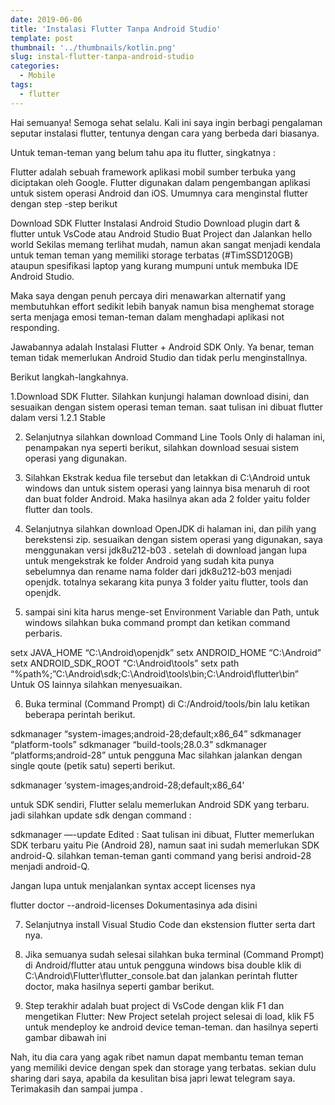 ```yaml
---
date: 2019-06-06
title: 'Instalasi Flutter Tanpa Android Studio'
template: post
thumbnail: '../thumbnails/kotlin.png'
slug: instal-flutter-tanpa-android-studio
categories:
  - Mobile
tags:
  - flutter
---
```


Hai semuanya! Semoga sehat selalu.
Kali ini saya ingin berbagi pengalaman seputar instalasi flutter, tentunya dengan cara yang berbeda dari biasanya.

Untuk teman-teman yang belum tahu apa itu flutter, singkatnya :

Flutter adalah sebuah framework aplikasi mobil sumber terbuka yang diciptakan oleh Google. Flutter digunakan dalam pengembangan aplikasi untuk sistem operasi Android dan iOS.
Umumnya cara menginstal flutter dengan step -step berikut

Download SDK Flutter
Instalasi Android Studio
Download plugin dart & flutter untuk VsCode atau Android Studio
Buat Project dan Jalankan hello world
Sekilas memang terlihat mudah, namun akan sangat menjadi kendala untuk teman teman yang memiliki storage terbatas (#TimSSD120GB) ataupun spesifikasi laptop yang kurang mumpuni untuk membuka IDE Android Studio.

Maka saya dengan penuh percaya diri menawarkan alternatif yang membutuhkan effort sedikit lebih banyak namun bisa menghemat storage serta menjaga emosi teman-teman dalam menghadapi aplikasi not responding.

Jawabannya adalah Instalasi Flutter + Android SDK Only. Ya benar, teman teman tidak memerlukan Android Studio dan tidak perlu menginstallnya.

Berikut langkah-langkahnya.

1.Download SDK Flutter. Silahkan kunjungi halaman download disini, dan sesuaikan dengan sistem operasi teman teman. saat tulisan ini dibuat flutter dalam versi 1.2.1 Stable

2. Selanjutnya silahkan download Command Line Tools Only di halaman ini, penampakan nya seperti berikut, silahkan download sesuai sistem operasi yang digunakan.

3. Silahkan Ekstrak kedua file tersebut dan letakkan di C:\Android untuk windows dan untuk sistem operasi yang lainnya bisa menaruh di root dan buat folder Android. Maka hasilnya akan ada 2 folder yaitu folder flutter dan tools.

4. Selanjutnya silahkan download OpenJDK di halaman ini, dan pilih yang berekstensi zip. sesuaikan dengan sistem operasi yang digunakan, saya menggunakan versi jdk8u212-b03 . setelah di download jangan lupa untuk mengekstrak ke folder Android yang sudah kita punya sebelumnya dan rename nama folder dari jdk8u212-b03 menjadi openjdk. totalnya sekarang kita punya 3 folder yaitu flutter, tools dan openjdk.

5. sampai sini kita harus menge-set Environment Variable dan Path, untuk windows silahkan buka command prompt dan ketikan command perbaris.

setx JAVA_HOME “C:\Android\openjdk”
setx ANDROID_HOME “C:\Android”
setx ANDROID_SDK_ROOT “C:\Android\tools”
setx path “%path%;”C:\Android\sdk;C:\Android\tools\bin;C:\Android\flutter\bin”
Untuk OS lainnya silahkan menyesuaikan.

6. Buka terminal (Command Prompt) di C:/Android/tools/bin lalu ketikan beberapa perintah berikut.

sdkmanager “system-images;android-28;default;x86_64”
sdkmanager “platform-tools”
sdkmanager “build-tools;28.0.3”
sdkmanager “platforms;android-28”
untuk pengguna Mac silahkan jalankan dengan single qoute (petik satu) seperti berikut.


sdkmanager ‘system-images;android-28;default;x86_64’

untuk SDK sendiri, Flutter selalu memerlukan Android SDK yang terbaru. jadi silahkan update sdk dengan command :

sdkmanager —-update
Edited : Saat tulisan ini dibuat, Flutter memerlukan SDK terbaru yaitu Pie (Android 28), namun saat ini sudah memerlukan SDK android-Q. silahkan teman-teman ganti command yang berisi android-28 menjadi android-Q.

Jangan lupa untuk menjalankan syntax accept licenses nya

flutter doctor --android-licenses
Dokumentasinya ada disini

7. Selanjutnya install Visual Studio Code dan ekstension flutter serta dart nya.

8. Jika semuanya sudah selesai silahkan buka terminal (Command Prompt) di Android/flutter atau untuk pengguna windows bisa double klik di C:\Android\Flutter\flutter_console.bat dan jalankan perintah flutter doctor, maka hasilnya seperti gambar berikut.

9. Step terakhir adalah buat project di VsCode dengan klik F1 dan mengetikan Flutter: New Project setelah project selesai di load, klik F5 untuk mendeploy ke android device teman-teman. dan hasilnya seperti gambar dibawah ini

Nah, itu dia cara yang agak ribet namun dapat membantu teman teman yang memiliki device dengan spek dan storage yang terbatas. sekian dulu sharing dari saya, apabila da kesulitan bisa japri lewat telegram saya. Terimakasih dan sampai jumpa .